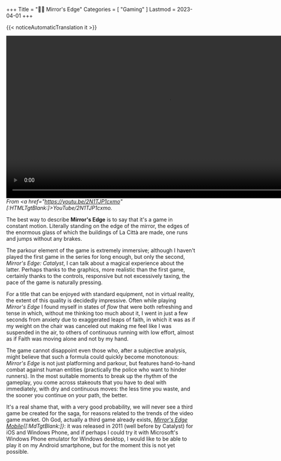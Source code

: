 +++
Title = "🏃‍♀️ Mirror's Edge"
Categories = [ "Gaming" ]
Lastmod = 2023-04-01
+++

{{< noticeAutomaticTranslation it >}}



<video frameBorder="0" src="[:YouTube360:]2N1TJP1cxmo" style="Height:Calc(80vw / 16 * 9);"></video>  
<cite>From <a href="https://youtu.be/2N1TJP1cxmo" [:HTMLTgtBlank:]>YouTube/2N1TJP1cxmo</a>.</cite>

The best way to describe **Mirror's Edge** is to say that it's a game in constant motion. Literally standing on the edge of the mirror, the edges of the enormous glass of which the buildings of La Città are made, one runs and jumps without any brakes.

The parkour element of the game is extremely immersive; although I haven't played the first game in the series for long enough, but only the second, _Mirror's Edge: Catalyst_, I can talk about a magical experience about the latter. Perhaps thanks to the graphics, more realistic than the first game, certainly thanks to the controls, responsive but not excessively taxing, the pace of the game is naturally pressing.

For a title that can be enjoyed with standard equipment, not in virtual reality, the extent of this quality is decidedly impressive. Often while playing _Mirror's Edge_ I found myself in states of _flow_ that were both refreshing and tense in which, without me thinking too much about it, I went in just a few seconds from anxiety due to exaggerated leaps of faith, in which it was as if my weight on the chair was canceled out making me feel like I was suspended in the air, to others of continuous running with low effort, almost as if Faith was moving alone and not by my hand.

The game cannot disappoint even those who, after a subjective analysis, might believe that such a formula could quickly become monotonous: _Mirror's Edge_ is not just platforming and parkour, but features hand-to-hand combat against human entities (practically the police who want to hinder runners). In the most suitable moments to break up the rhythm of the gameplay, you come across stakeouts that you have to deal with immediately, with dry and continuous moves: the less time you waste, and the sooner you continue on your path, the better.

It's a real shame that, with a very good probability, we will never see a third game be created for the saga, for reasons related to the trends of the video game market. Oh God, actually a third game already exists, _[Mirror's Edge Mobile](https://it.wikipedia.org/Mirror%27s_Edge_(2010_video_game)){[:MdTgtBlank:]}_: it was released in 2011 (well before by Catalyst) for iOS and Windows Phone, and if perhaps I could try it with Microsoft's Windows Phone emulator for Windows desktop, I would like to be able to play it on my Android smartphone, but for the moment this is not yet possible.